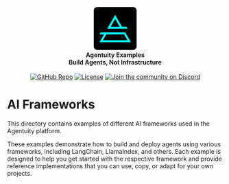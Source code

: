 <div align="center">
    <img src="../.github/Agentuity.png" alt="Agentuity" width="100"/> <br/>
    <strong>Agentuity Examples</strong> <br/>
    <strong>Build Agents, Not Infrastructure</strong> <br/>
<br />
<a href="https://github.com/agentuity/examples"><img alt="GitHub Repo" src="https://img.shields.io/badge/GitHub-Examples-blue"></a>
<a href="https://github.com/agentuity/examples/blob/main/LICENSE.md"><img alt="License" src="https://badgen.now.sh/badge/license/Apache-2.0"></a>
<a href="https://discord.gg/agentuity"><img alt="Join the community on Discord" src="https://img.shields.io/discord/1332974865371758646.svg?style=flat"></a>
</div>
</div>

# AI Frameworks

This directory contains examples of different AI frameworks used in the Agentuity platform.

These examples demonstrate how to build and deploy agents using various frameworks, including LangChain, LlamaIndex, and others. Each example is designed to help you get started with the respective framework and provide reference implementations that you can use, copy, or adapt for your own projects.
